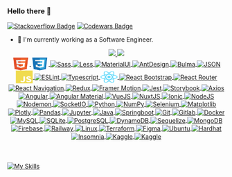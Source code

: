 ### Hello there 👋

[![Stackoverflow Badge](https://img.shields.io/badge/-Stackoverflow-4CA143?style=flat-square&logo=Stackoverflow&logoColor=white&link=https://stackoverflow.com/users/19366136/jmgrd98)](https://stackoverflow.com/users/19366136/jmgrd98)
[![Codewars Badge](https://www.codewars.com/users/jmgrd98/badges/micro)](https://www.codewars.com/users/jmgrd98/badges/micro)


- 🔭 I'm currently working as a Software Engineer.

<div align="center">
  <a href="https://github.com/jmgrd98">
  <img height="180em" src="https://github-readme-stats.vercel.app/api?username=jmgrd98&show_icons=true&theme=dark&include_all_commits=true&count_private=true"/>
  <img height="180em" src="https://github-readme-stats.vercel.app/api/top-langs/?username=jmgrd98&layout=compact&langs_count=7&theme=dark&hide=html,css,scss,sass,javascript,shell,procfile,kotlin,dockerfile,solidity"/>
</div>

<div style="display: inline_block; margin-bottom: 20px" align="center"/>
  <img align="center" alt="HTML" height="30" width="40" src="https://raw.githubusercontent.com/devicons/devicon/master/icons/html5/html5-original.svg">
  <img align="center" alt="CSS" height="30" width="40" src="https://raw.githubusercontent.com/devicons/devicon/master/icons/css3/css3-original.svg">
  <img align="center" alt="Sass" heigh="30" width="40" src="https://cdn.jsdelivr.net/gh/devicons/devicon/icons/sass/sass-original.svg" />
  <img align="center" alt="Less" heigh="30" width="40" src="https://cdn.jsdelivr.net/gh/devicons/devicon/icons/less/less-plain-wordmark.svg" />
  <img align="center" alt="MaterialUI" heigh="30" width="40" src="https://cdn.jsdelivr.net/gh/devicons/devicon/icons/materialui/materialui-original.svg" />
  <img align="center" alt="AntDesign" heigh="30" width="40" src="https://cdn.jsdelivr.net/gh/devicons/devicon@latest/icons/antdesign/antdesign-original.svg" />
  <img align="center" alt="Bulma" heigh="30" width="40" src="https://cdn.jsdelivr.net/gh/devicons/devicon/icons/bulma/bulma-plain.svg" />
  <img align="center" alt="JSON" heigh="30" width="40" src="https://cdn.jsdelivr.net/gh/devicons/devicon@latest/icons/json/json-original.svg" />
  <img align="center" alt="Javascript" height="30" width="40" src="https://raw.githubusercontent.com/devicons/devicon/master/icons/javascript/javascript-plain.svg">
  <img align="center" alt="ESLint" height="30" width="40" src="https://cdn.jsdelivr.net/gh/devicons/devicon/icons/eslint/eslint-original.svg" />
  <img align="center" alt="Typescript" height="30" width="40" src="https://cdn.jsdelivr.net/gh/devicons/devicon/icons/typescript/typescript-original.svg" />
  <img align="center" alt="ReactJS" height="30" width="40" src="https://raw.githubusercontent.com/devicons/devicon/master/icons/react/react-original.svg">
  <img align="center" alt="React Bootstrap" height="30" width="40" src="https://cdn.jsdelivr.net/gh/devicons/devicon@latest/icons/reactbootstrap/reactbootstrap-original.svg" />
  <img align="center" alt="React Router" height="30" width="40" src="https://cdn.jsdelivr.net/gh/devicons/devicon@latest/icons/reactrouter/reactrouter-original.svg" />
  <img align="center" alt="React Navigation" height="30" width="40" src="https://cdn.jsdelivr.net/gh/devicons/devicon@latest/icons/reactnavigation/reactnavigation-original.svg" />      
  <img align="center" alt="Redux" height="30" width="40" src="https://cdn.jsdelivr.net/gh/devicons/devicon/icons/redux/redux-original.svg" />
  <img align="center" alt="Framer Motion" height="30" width="40" src="https://cdn.jsdelivr.net/gh/devicons/devicon@latest/icons/framermotion/framermotion-original.svg" />
  <img align="center" alt="Jest" height="30" width="40" src="https://cdn.jsdelivr.net/gh/devicons/devicon/icons/jest/jest-plain.svg" />
  <img align="center" alt="Storybook" height="30" width="40" src="https://cdn.jsdelivr.net/gh/devicons/devicon@latest/icons/storybook/storybook-original.svg" />
  <img align="center" alt="Axios" height="30" width="40" src="https://cdn.jsdelivr.net/gh/devicons/devicon@latest/icons/axios/axios-plain.svg" />
  <img align="center" alt="Angular" height="30" width="40" src="https://cdn.jsdelivr.net/gh/devicons/devicon/icons/angularjs/angularjs-original.svg" />
  <img align="center" alt="Angular Material" height="30" width="40" src="https://cdn.jsdelivr.net/gh/devicons/devicon@latest/icons/angularmaterial/angularmaterial-original.svg" />
  <img align="center" alt="VueJS" height="30" width="40" src="https://cdn.jsdelivr.net/gh/devicons/devicon/icons/vuejs/vuejs-original.svg" />
  <img align="center" alt="NuxtJS" height="30" width="40" src="https://cdn.jsdelivr.net/gh/devicons/devicon/icons/nuxtjs/nuxtjs-original.svg" />        
  <img align="center" alt="Ionic" height="30" width="40" src="https://cdn.jsdelivr.net/gh/devicons/devicon/icons/ionic/ionic-original.svg" />
  <img align="center" alt="NodeJS" heigh="30" width="40" src="https://cdn.jsdelivr.net/gh/devicons/devicon/icons/nodejs/nodejs-original.svg" />
  <img align="center" alt="Nodemon" heigh="30" width="40" src="https://cdn.jsdelivr.net/gh/devicons/devicon@latest/icons/nodemon/nodemon-original.svg" />
  <img align="center" alt="SocketIO" heigh="30" width="40" src="https://cdn.jsdelivr.net/gh/devicons/devicon@latest/icons/socketio/socketio-original.svg" />
  <img align="center" alt="Python" heigh="30" width="40" src="https://cdn.jsdelivr.net/gh/devicons/devicon/icons/python/python-original.svg" />
  <img align="center" alt="NumPy" heigh="30" width="40" src="https://cdn.jsdelivr.net/gh/devicons/devicon/icons/numpy/numpy-original.svg" />
  <img align="center" alt="Selenium" heigh="30" width="40" src="https://cdn.jsdelivr.net/gh/devicons/devicon/icons/selenium/selenium-original.svg" />
  <img align="center" alt="Matplotlib" heigh="30" width="40" src="https://cdn.jsdelivr.net/gh/devicons/devicon@latest/icons/matplotlib/matplotlib-original.svg" />
  <img align="center" alt="Plotly" heigh="30" width="40" src="https://cdn.jsdelivr.net/gh/devicons/devicon@latest/icons/plotly/plotly-original.svg" />
  <img align="center" alt="Pandas" heigh="30" width="40" src="https://cdn.jsdelivr.net/gh/devicons/devicon/icons/pandas/pandas-original.svg" />
  <img align="center" alt="Jupyter" heigh="30" width="40" src="https://cdn.jsdelivr.net/gh/devicons/devicon/icons/jupyter/jupyter-original-wordmark.svg" />
  <img align="center" alt="Java" heigh="30" width="40" src="https://cdn.jsdelivr.net/gh/devicons/devicon/icons/java/java-original-wordmark.svg" />
  <img align="center" alt="Springboot" heigh="30" width="40" src="https://cdn.jsdelivr.net/gh/devicons/devicon/icons/spring/spring-original.svg" />
  <img align="center" alt="Git" heigh="30" width="40" src="https://cdn.jsdelivr.net/gh/devicons/devicon/icons/git/git-original.svg"/>
  <img align="center" alt="Gitlab" heigh="30" width="40" src="https://cdn.jsdelivr.net/gh/devicons/devicon/icons/gitlab/gitlab-original.svg" />
  <img align="center" alt="Docker" heigh="30" width="40" src="https://cdn.jsdelivr.net/gh/devicons/devicon/icons/docker/docker-original.svg" />
  <img align="center" alt="MySQL" heigh="30" width="40" src="https://cdn.jsdelivr.net/gh/devicons/devicon/icons/mysql/mysql-original-wordmark.svg" /> 
  <img align="center" alt="SQLite" heigh="30" width="40" src="https://cdn.jsdelivr.net/gh/devicons/devicon/icons/sqlite/sqlite-original.svg" />      
  <img align="center" alt="PostgreSQL" heigh="30" width="40" src="https://cdn.jsdelivr.net/gh/devicons/devicon/icons/postgresql/postgresql-original.svg" />
  <img align="center" alt="DynamoDB" heigh="30" width="40" src="https://cdn.jsdelivr.net/gh/devicons/devicon@latest/icons/dynamodb/dynamodb-original.svg" />
  <img align="center" alt="Sequelize" heigh="30" width="40" src="https://cdn.jsdelivr.net/gh/devicons/devicon/icons/sequelize/sequelize-original.svg" />
  <img align="center" alt="MongoDB" heigh="30" width="40" src="https://cdn.jsdelivr.net/gh/devicons/devicon/icons/mongodb/mongodb-original-wordmark.svg" />
  <img align="center" alt="Firebase" heigh="30" width="40" src="https://cdn.jsdelivr.net/gh/devicons/devicon/icons/firebase/firebase-plain.svg" />
  <img align="center" alt="Railway" heigh="30" width="40" src="https://cdn.jsdelivr.net/gh/devicons/devicon@latest/icons/railway/railway-original.svg" />
  <img align="center" alt="Linux" heigh="30" width="40" src="https://cdn.jsdelivr.net/gh/devicons/devicon/icons/linux/linux-original.svg" />
  <img align="center" alt="Terraform" heigh="30" width="40" src="https://cdn.jsdelivr.net/gh/devicons/devicon@latest/icons/terraform/terraform-original.svg" />
  <img align="center" alt="Figma" heigh="30" width="40" src="https://cdn.jsdelivr.net/gh/devicons/devicon/icons/figma/figma-original.svg" />
  <img align="center" alt="Ubuntu" heigh="30" width="40" src="https://cdn.jsdelivr.net/gh/devicons/devicon@latest/icons/ubuntu/ubuntu-original.svg" />
  <img align="center" alt="Hardhat" heigh="30" width="40" src="https://cdn.jsdelivr.net/gh/devicons/devicon@latest/icons/hardhat/hardhat-original.svg" />
  <img align="center" alt="Insomnia" heigh="30" width="40" src="https://cdn.jsdelivr.net/gh/devicons/devicon@latest/icons/insomnia/insomnia-original.svg" />
  <img align="center" alt="Kaggle" heigh="30" width="40" src="https://cdn.jsdelivr.net/gh/devicons/devicon@latest/icons/kaggle/kaggle-original.svg" />
  <img align="center" alt="Kaggle" heigh="30" width="40" src="https://cdn.jsdelivr.net/gh/devicons/devicon@latest/icons/jira/jira-original.svg" />
                 
  </div>
  <br/>

  [![My Skills](https://skillicons.dev/icons?i=bootstrap,tailwind,nextjs,svelte,threejs,solidity,vercel,express,flask,django,postman,prisma,reactivex,styledcomponents,vite,aws,gcp,kafka,hibernate,graphql,apollo,anaconda,sklearn,vscode,idea,androidstudio,powershell,bash,notion,stackoverflow,discord,devto)](https://skillicons.dev)





